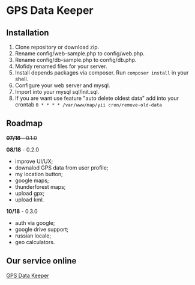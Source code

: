 # GPS Data Keeper

## Installation

 1. Clone repository or download zip.
 2. Rename config/web-sample.php to config/web.php.
 3. Rename config/db-sample.php to config/db.php.
 4. Mofidy renamed files for your server.
 5. Install depends packages via composer. Run `composer install` in your shell.
 6. Configure your web server and mysql.
 7. Import into your mysql sql/init.sql.
 8. If you are want use feature "auto delete oldest data" add into your crontab `0 * * * * /var/www/map/yii cron/remove-old-data`

## Roadmap

~~**07/18** - 0.1.0~~

**08/18**  - 0.2.0

 - improve UI/UX;
 - downalod GPS data from user profile;
 - my location button;
 - google maps;
 - thunderforest maps;
 - upload gpx;
 - upload kml.

**10/18** - 0.3.0

 - auth via google;
 - google drive support;
 - russian locale;
 - geo calculators.

## Our service online

[GPS Data Keeper](https://gpsdatakeeper.org)
